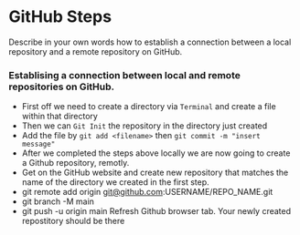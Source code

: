 # GitHub Steps

Describe in your own words how to establish a connection between a local repository and a remote repository on GitHub.

### Establising a connection between local and remote repositories on GitHub.

- First off we need to create a directory via `Terminal` and create a file within that directory
- Then we can `Git Init` the repository in the directory just created
- Add the file by `git add <filename>` then `git commit -m "insert message"` 
- After we completed the steps above locally we are now going to create a Github repository, remotly.
- Get on the GitHub website and create new repository that matches the name of the directory we created in the first step.
- git remote add origin git@github.com:USERNAME/REPO_NAME.git
- git branch -M main
- git push -u origin main
Refresh Github browser tab. Your newly created repostitory should be there